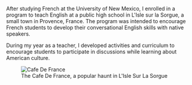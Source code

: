 <!--
title: Lycée Polyvalent Alphonse Benoit
description: A high school in Provence, France
location: L'Isle sur la Sorgue, Provence, France
position: English Teacher
website: http://www.lyc-benoit.ac-aix-marseille.fr/spip/
publish_date: 2001-09-20

-->

After studying French at the University of New Mexico, I enrolled in a program to teach English at a public high school in L'Isle sur la Sorgue, a small town in Provence, France. The program was intended to encourage French students to develop their conversational English skills with native speakers.

During my year as a teacher, I developed activities and curriculum to encourage students to participate in discussions while learning about American culture.

<figure>
  <img src="/france/cafe-de-france.jpg" alt="Cafe De France" />
  <figcaption>The Cafe De France, a popular haunt in L'Isle Sur La Sorgue</figcaption>
</figure>
